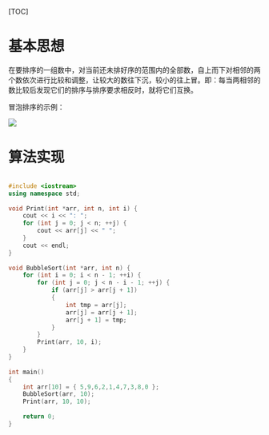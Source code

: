 [TOC]

# 基本思想

在要排序的一组数中，对当前还未排好序的范围内的全部数，自上而下对相邻的两个数依次进行比较和调整，让较大的数往下沉，较小的往上冒。即：每当两相邻的数比较后发现它们的排序与排序要求相反时，就将它们互换。

冒泡排序的示例：

![](E:\git-workspace\note\images\data_structure\sort_bubble.jpg)



# 算法实现

```c++

#include <iostream>
using namespace std;
 
void Print(int *arr, int n, int i) {
	cout << i << ": ";
	for (int j = 0; j < n; ++j) {
		cout << arr[j] << " ";
	}
	cout << endl;
}
 
void BubbleSort(int *arr, int n) {
	for (int i = 0; i < n - 1; ++i) {
		for (int j = 0; j < n - i - 1; ++j) {
			if (arr[j] > arr[j + 1])
			{
				int tmp = arr[j];
				arr[j] = arr[j + 1]; 
				arr[j + 1] = tmp;
			}
		}
		Print(arr, 10, i);
	}
}
 
int main()
{
	int arr[10] = { 5,9,6,2,1,4,7,3,8,0 };
	BubbleSort(arr, 10);
	Print(arr, 10, 10);
 
	return 0;
}

```


